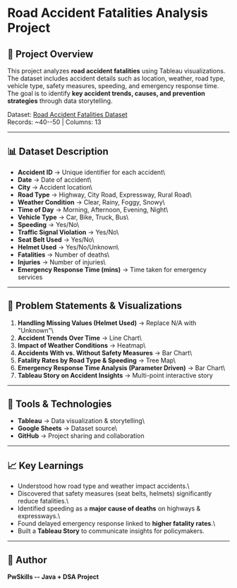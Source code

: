 # Road Accident Fatalities Analysis Project

## 📌 Project Overview

This project analyzes **road accident fatalities** using Tableau
visualizations.\
The dataset includes accident details such as location, weather, road
type, vehicle type, safety measures, speeding, and emergency response
time.\
The goal is to identify **key accident trends, causes, and prevention
strategies** through data storytelling.

Dataset: [Road Accident Fatalities
Dataset](https://docs.google.com/spreadsheets/d/1TpVSXOOReacHOvkuvZNLfs92tP4A9dJvPr608mtIHjU/edit?usp=sharing)\
Records: \~40--50 \| Columns: 13

------------------------------------------------------------------------

## 📊 Dataset Description

-   **Accident ID** → Unique identifier for each accident\
-   **Date** → Date of accident\
-   **City** → Accident location\
-   **Road Type** → Highway, City Road, Expressway, Rural Road\
-   **Weather Condition** → Clear, Rainy, Foggy, Snowy\
-   **Time of Day** → Morning, Afternoon, Evening, Night\
-   **Vehicle Type** → Car, Bike, Truck, Bus\
-   **Speeding** → Yes/No\
-   **Traffic Signal Violation** → Yes/No\
-   **Seat Belt Used** → Yes/No\
-   **Helmet Used** → Yes/No/Unknown\
-   **Fatalities** → Number of deaths\
-   **Injuries** → Number of injuries\
-   **Emergency Response Time (mins)** → Time taken for emergency
    services

------------------------------------------------------------------------

## 📝 Problem Statements & Visualizations

1.  **Handling Missing Values (Helmet Used)** → Replace N/A with
    "Unknown"\
2.  **Accident Trends Over Time** → Line Chart\
3.  **Impact of Weather Conditions** → Heatmap\
4.  **Accidents With vs. Without Safety Measures** → Bar Chart\
5.  **Fatality Rates by Road Type & Speeding** → Tree Map\
6.  **Emergency Response Time Analysis (Parameter Driven)** → Bar Chart\
7.  **Tableau Story on Accident Insights** → Multi-point interactive
    story

------------------------------------------------------------------------

## 🚀 Tools & Technologies

-   **Tableau** → Data visualization & storytelling\
-   **Google Sheets** → Dataset source\
-   **GitHub** → Project sharing and collaboration

------------------------------------------------------------------------

## 📈 Key Learnings

-   Understood how road type and weather impact accidents.\
-   Discovered that safety measures (seat belts, helmets) significantly
    reduce fatalities.\
-   Identified speeding as a **major cause of deaths** on highways &
    expressways.\
-   Found delayed emergency response linked to **higher fatality
    rates**.\
-   Built a **Tableau Story** to communicate insights for policymakers.

------------------------------------------------------------------------

## 📌 Author

**PwSkills -- Java + DSA Project**
